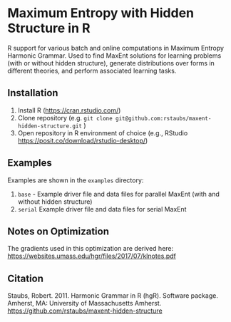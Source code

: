 # Maximum Entropy with Hidden Structure in R

R support for various batch and online computations in Maximum Entropy Harmonic Grammar. Used to find MaxEnt solutions for learning problems (with or without hidden structure), generate distributions over forms in different theories, and perform associated learning tasks.

## Installation

1.  Install R (<https://cran.rstudio.com/>)
2.  Clone repository (e.g. `git clone git@github.com:rstaubs/maxent-hidden-structure.git` )
3.  Open repository in R environment of choice (e.g., RStudio <https://posit.co/download/rstudio-desktop/>)

## Examples

Examples are shown in the `examples` directory:

1.  `base` - Example driver file and data files for parallel MaxEnt (with and without hidden structure)
2.  `serial` Example driver file and data files for serial MaxEnt

## Notes on Optimization

The gradients used in this optimization are derived here: <https://websites.umass.edu/hgr/files/2017/07/klnotes.pdf>

## Citation

Staubs, Robert. 2011. Harmonic Grammar in R (hgR). Software package. Amherst, MA: University of Massachusetts Amherst. <https://github.com/rstaubs/maxent-hidden-structure>

